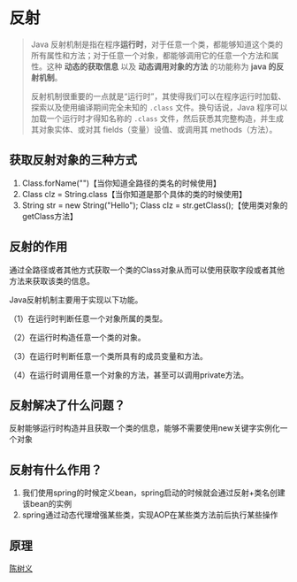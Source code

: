 # 反射

> Java 反射机制是指在程序**运行时**，对于任意一个类，都能够知道这个类的所有属性和方法；对于任意一个对象，都能够调用它的任意一个方法和属性。这种 **动态的获取信息** 以及 **动态调用对象的方法** 的功能称为 **java 的反射机制**。
>
> 反射机制很重要的一点就是“运行时”，其使得我们可以在程序运行时加载、探索以及使用编译期间完全未知的 `.class` 文件。换句话说，Java 程序可以加载一个运行时才得知名称的 `.class` 文件，然后获悉其完整构造，并生成其对象实体、或对其 fields（变量）设值、或调用其 methods（方法）。

## 获取反射对象的三种方式

1. Class.forName("")【当你知道全路径的类名的时候使用】
2. Class clz = String.class【当你知道是那个具体的类的时候使用】
3. String str = new String("Hello"); Class clz = str.getClass();【使用类对象的getClass方法】

## 反射的作用

通过全路径或者其他方式获取一个类的Class对象从而可以使用获取字段或者其他方法来获取该类的信息。

Java反射机制主要用于实现以下功能。

（1）在运行时判断任意一个对象所属的类型。

（2）在运行时构造任意一个类的对象。

（3）在运行时判断任意一个类所具有的成员变量和方法。

（4）在运行时调用任意一个对象的方法，甚至可以调用private方法。



## 反射解决了什么问题？

反射能够运行时构造并且获取一个类的信息，能够不需要使用new关键字实例化一个对象

## 反射有什么作用？

1. 我们使用spring的时候定义bean，spring启动的时候就会通过反射+类名创建该bean的实例
2. spring通过动态代理增强某些类，实现AOP在某些类方法前后执行某些操作

## 原理

[陈树义](https://www.cnblogs.com/chanshuyi/p/head_first_of_reflection.html)

